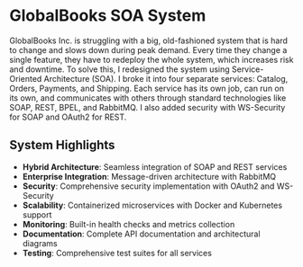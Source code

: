 # GlobalBooks SOA System

GlobalBooks Inc. is struggling with a big, old-fashioned system that is hard to change and slows down during peak demand. Every time they change a single feature, they have to redeploy the whole system, which increases risk and downtime. To solve this, I redesigned the system using Service-Oriented Architecture (SOA). I broke it into four separate services: Catalog, Orders, Payments, and Shipping. Each service has its own job, can run on its own, and communicates with others through standard technologies like SOAP, REST, BPEL, and RabbitMQ. I also added security with WS-Security for SOAP and OAuth2 for REST.

## System Highlights

- **Hybrid Architecture**: Seamless integration of SOAP and REST services
- **Enterprise Integration**: Message-driven architecture with RabbitMQ
- **Security**: Comprehensive security implementation with OAuth2 and WS-Security
- **Scalability**: Containerized microservices with Docker and Kubernetes support
- **Monitoring**: Built-in health checks and metrics collection
- **Documentation**: Complete API documentation and architectural diagrams
- **Testing**: Comprehensive test suites for all services 
